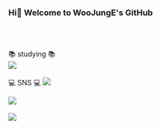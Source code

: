 ### Hi👋 Welcome to WooJungE's GitHub
</br></br>

:books: <a> studying </a> :books:
</br>
<img src="https://img.shields.io/badge/C++-00599C?style=flat&logo=C++&logoColor=white"/>
</br></br>
:computer: <a> SNS </a> :computer:
<img src="https://img.shields.io/badge/GitHub-181717?style=flat&logo=Github&logoColor=white"/>

<img src="https://github-readme-stats.vercel.app/api/top-langs/?username=WooJungE&layout=compact"><br><br>
<img src="https://github-readme-stats.vercel.app/api?username=WooJungE&show_icons=true">

<!--
**WooJungE/WooJungE** is a ✨ _special_ ✨ repository because its `README.md` (this file) appears on your GitHub profile.

Here are some ideas to get you started:

- 🔭 I’m currently working on ...
- 🌱 I’m currently learning ...
- 👯 I’m looking to collaborate on ...
- 🤔 I’m looking for help with ...
- 💬 Ask me about ...
- 📫 How to reach me: ...
- 😄 Pronouns: ...
- ⚡ Fun fact: ...
-->
